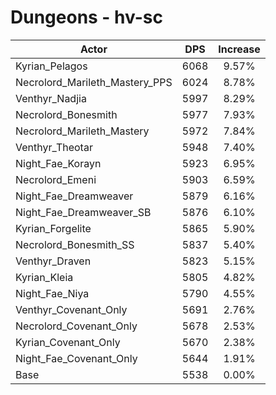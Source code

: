 # Dungeons - hv-sc
| Actor | DPS | Increase |
|---|:---:|:---:|
|Kyrian_Pelagos|6068|9.57%|
|Necrolord_Marileth_Mastery_PPS|6024|8.78%|
|Venthyr_Nadjia|5997|8.29%|
|Necrolord_Bonesmith|5977|7.93%|
|Necrolord_Marileth_Mastery|5972|7.84%|
|Venthyr_Theotar|5948|7.40%|
|Night_Fae_Korayn|5923|6.95%|
|Necrolord_Emeni|5903|6.59%|
|Night_Fae_Dreamweaver|5879|6.16%|
|Night_Fae_Dreamweaver_SB|5876|6.10%|
|Kyrian_Forgelite|5865|5.90%|
|Necrolord_Bonesmith_SS|5837|5.40%|
|Venthyr_Draven|5823|5.15%|
|Kyrian_Kleia|5805|4.82%|
|Night_Fae_Niya|5790|4.55%|
|Venthyr_Covenant_Only|5691|2.76%|
|Necrolord_Covenant_Only|5678|2.53%|
|Kyrian_Covenant_Only|5670|2.38%|
|Night_Fae_Covenant_Only|5644|1.91%|
|Base|5538|0.00%|
